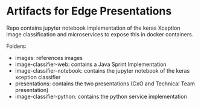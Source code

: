 # Artifacts for Edge Presentations
Repo contains jupyter notebook implementation of the keras Xception image classification and 
microservices to expose this in docker containers.

Folders:
* images: references images
* image-classifier-web: contains a Java Sprint Implementation
* image-classifier-notebook: contains the jupyter notebook of the keras xception classifier
* presentations: contains the two presentations (CxO and Technical Team presentation)
* image-classifier-python: contains the python service implementation

